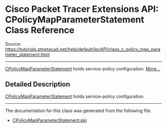 # Cisco Packet Tracer Extensions API: CPolicyMapParameterStatement Class Reference

Source: https://tutorials.ptnetacad.net/help/default/IpcAPI/class_c_policy_map_parameter_statement.html

---

[CPolicyMapParameterStatement](class_c_policy_map_parameter_statement.html "CPolicyMapParameterStatement holds service-policy configuration.") holds service-policy configuration. [More...](class_c_policy_map_parameter_statement.html#details)

## Detailed Description

[CPolicyMapParameterStatement](class_c_policy_map_parameter_statement.html "CPolicyMapParameterStatement holds service-policy configuration.") holds service-policy configuration. 

* * *

The documentation for this class was generated from the following file:

  * [CPolicyMapParameterStatement.pki](_c_policy_map_parameter_statement_8pki.html)


